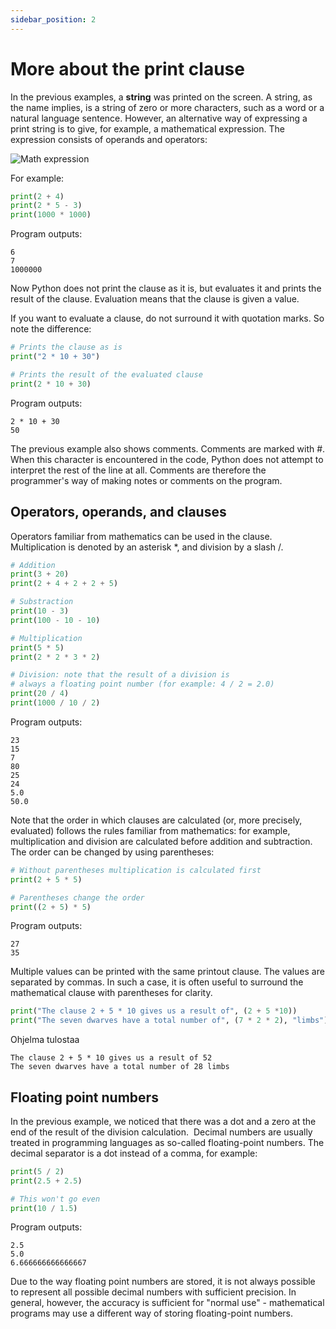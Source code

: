```yaml
---
sidebar_position: 2
---
```

<style type="text/css">
  img {
    background-color: #ffff;
  }
</style>

# More about the print clause

In the previous examples, a **string** was printed on the screen. A string, as the name implies, is a string of zero or more characters, such as a word or a natural language sentence. However, an alternative way of expressing a print string is to give, for example, a mathematical expression. The expression consists of operands and operators:

![Math expression](/img/img-en/w1-2.png)

For example:

```python 
print(2 + 4)
print(2 * 5 - 3)
print(1000 * 1000)
 ```

Program outputs:
```
6
7
1000000
 ```

Now Python does not print the clause as it is, but evaluates it and prints the result of the clause. Evaluation means that the clause is given a value.

If you want to evaluate a clause, do not surround it with quotation marks. So note the difference:

```python 
# Prints the clause as is
print("2 * 10 + 30")

# Prints the result of the evaluated clause
print(2 * 10 + 30)
 ```

Program outputs:
```
2 * 10 + 30
50
 ```

The previous example also shows comments. Comments are marked with #. When this character is encountered in the code, Python does not attempt to interpret the rest of the line at all. Comments are therefore the programmer's way of making notes or comments on the program.

## Operators, operands, and clauses

Operators familiar from mathematics can be used in the clause. Multiplication is denoted by an asterisk *, and division by a slash /.

```python 
# Addition
print(3 + 20)
print(2 + 4 + 2 + 2 + 5)

# Substraction
print(10 - 3)
print(100 - 10 - 10)

# Multiplication
print(5 * 5)
print(2 * 2 * 3 * 2)

# Division: note that the result of a division is 
# always a floating point number (for example: 4 / 2 = 2.0)
print(20 / 4)
print(1000 / 10 / 2)
 ```

Program outputs:
```
23
15
7
80
25
24
5.0
50.0
 ```

Note that the order in which clauses are calculated (or, more precisely, evaluated) follows the rules familiar from mathematics: for example, multiplication and division are calculated before addition and subtraction. The order can be changed by using parentheses:

```python 
# Without parentheses multiplication is calculated first
print(2 + 5 * 5)

# Parentheses change the order
print((2 + 5) * 5)
 ```

Program outputs:
```
27
35
 ```
Multiple values can be printed with the same printout clause. The values are separated by commas. In such a case, it is often useful to surround the mathematical clause with parentheses for clarity.

```python 
print("The clause 2 + 5 * 10 gives us a result of", (2 + 5 *10))
print("The seven dwarves have a total number of", (7 * 2 * 2), "limbs")
 ```

Ohjelma tulostaa
```
The clause 2 + 5 * 10 gives us a result of 52
The seven dwarves have a total number of 28 limbs
 ```

## Floating point numbers

In the previous example, we noticed that there was a dot and a zero at the end of the result of the division calculation.  Decimal numbers are usually treated in programming languages as so-called floating-point numbers. The decimal separator is a dot instead of a comma, for example:

```python 
print(5 / 2)
print(2.5 + 2.5)

# This won't go even
print(10 / 1.5)
 ```

Program outputs:
``` 
2.5
5.0
6.666666666666667
 ```

Due to the way floating point numbers are stored, it is not always possible to represent all possible decimal numbers with sufficient precision. In general, however, the accuracy is sufficient for "normal use" - mathematical programs may use a different way of storing floating-point numbers.
